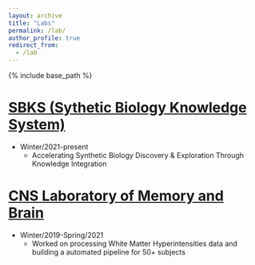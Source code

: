```yaml
---
layout: archive
title: "Labs"
permalink: /lab/
author_profile: true
redirect_from:
  - /lab
---
```


{% include base_path %}

[**SBKS** (Sythetic Biology Knowledge System)](http://web.synbioks.org/ "SBKS")
======
* Winter/2021-present
    * Accelerating Synthetic Biology Discovery & Exploration Through Knowledge Integration

[**CNS Laboratory of Memory and Brain**](https://cnsbrainlab.com/ "CNS Laboratory of Memory and Brain")
======
* Winter/2019-Spring/2021
    * Worked on processing White Matter Hyperintensities data and building a automated pipeline for 50+ subjects